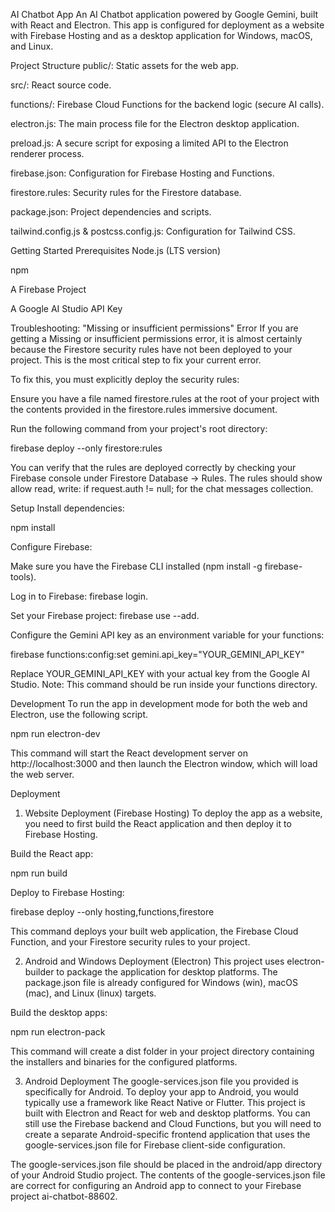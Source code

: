 AI Chatbot App
An AI Chatbot application powered by Google Gemini, built with React and Electron. This app is configured for deployment as a website with Firebase Hosting and as a desktop application for Windows, macOS, and Linux.

Project Structure
public/: Static assets for the web app.

src/: React source code.

functions/: Firebase Cloud Functions for the backend logic (secure AI calls).

electron.js: The main process file for the Electron desktop application.

preload.js: A secure script for exposing a limited API to the Electron renderer process.

firebase.json: Configuration for Firebase Hosting and Functions.

firestore.rules: Security rules for the Firestore database.

package.json: Project dependencies and scripts.

tailwind.config.js & postcss.config.js: Configuration for Tailwind CSS.

Getting Started
Prerequisites
Node.js (LTS version)

npm

A Firebase Project

A Google AI Studio API Key

Troubleshooting: "Missing or insufficient permissions" Error
If you are getting a Missing or insufficient permissions error, it is almost certainly because the Firestore security rules have not been deployed to your project. This is the most critical step to fix your current error.

To fix this, you must explicitly deploy the security rules:

Ensure you have a file named firestore.rules at the root of your project with the contents provided in the firestore.rules immersive document.

Run the following command from your project's root directory:

firebase deploy --only firestore:rules

You can verify that the rules are deployed correctly by checking your Firebase console under Firestore Database -> Rules. The rules should show allow read, write: if request.auth != null; for the chat messages collection.

Setup
Install dependencies:

npm install

Configure Firebase:

Make sure you have the Firebase CLI installed (npm install -g firebase-tools).

Log in to Firebase: firebase login.

Set your Firebase project: firebase use --add.

Configure the Gemini API key as an environment variable for your functions:

firebase functions:config:set gemini.api_key="YOUR_GEMINI_API_KEY"

Replace YOUR_GEMINI_API_KEY with your actual key from the Google AI Studio.
Note: This command should be run inside your functions directory.

Development
To run the app in development mode for both the web and Electron, use the following script.

npm run electron-dev

This command will start the React development server on http://localhost:3000 and then launch the Electron window, which will load the web server.

Deployment
1. Website Deployment (Firebase Hosting)
To deploy the app as a website, you need to first build the React application and then deploy it to Firebase Hosting.

Build the React app:

npm run build

Deploy to Firebase Hosting:

firebase deploy --only hosting,functions,firestore

This command deploys your built web application, the Firebase Cloud Function, and your Firestore security rules to your project.

2. Android and Windows Deployment (Electron)
This project uses electron-builder to package the application for desktop platforms. The package.json file is already configured for Windows (win), macOS (mac), and Linux (linux) targets.

Build the desktop apps:

npm run electron-pack

This command will create a dist folder in your project directory containing the installers and binaries for the configured platforms.

3. Android Deployment
The google-services.json file you provided is specifically for Android. To deploy your app to Android, you would typically use a framework like React Native or Flutter. This project is built with Electron and React for web and desktop platforms. You can still use the Firebase backend and Cloud Functions, but you will need to create a separate Android-specific frontend application that uses the google-services.json file for Firebase client-side configuration.

The google-services.json file should be placed in the android/app directory of your Android Studio project. The contents of the google-services.json file are correct for configuring an Android app to connect to your Firebase project ai-chatbot-88602.
